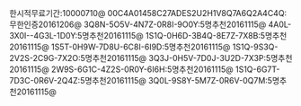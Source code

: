 한시적무료기간:10000710@
00C4A01458C27ADES2U2H1V8Q7A6Q2A4C4Q:무한인증20161206@
3Q8N-5O5V-4N7Z-0R8I-9O0Y:5명추천20161115@
4A0L-3X0I--4G3L-1D0Y:5명추천20161115@
1S1Q-0H6D-3B4Q-8E7Z-7X8B:5명추천20161115@
1S5T-0H9W-7D8U-6C8I-6I9D:5명추천20161115@
1S1Q-9S3Q-2V2S-2C9G-7X2O:5명추천20161115@
3Q3J-0H5V-7D0J-3U2D-7X3P:5명추천20161115@
2W9S-6G1C-4Z2S-0R0Y-6I6H:5명추천20161115@
1S1Q-6G7T-7D3C-0R6V-2Q4Z:5명추천20161115@
3Q0L-9S8Y-5M7Z-0R6V-0Q7M:5명추천20161115@
